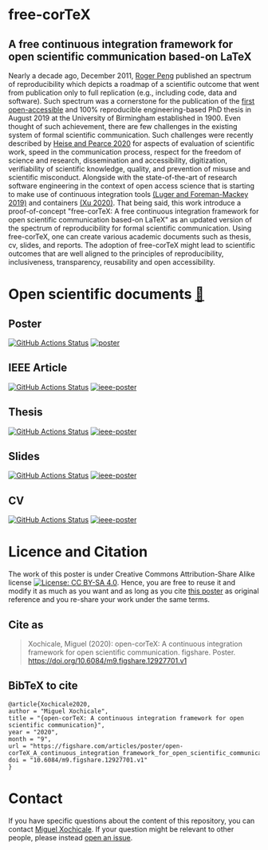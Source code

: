# free-corTeX
## A free continuous integration framework for open scientific communication based-on LaTeX 

Nearly a decade ago, December 2011, [Roger Peng](https://doi.org/10.1126/science.1213847) 
published an spectrum of reproducibility which depicts a roadmap of a scientific outcome
that went from publication only to full replication (e.g., including code, data and software).
Such spectrum was a cornerstone for the publication of 
the [first open-accessible](https://doi.org/10.5281/zenodo.3384145) 
and 100\% reproducible engineering-based PhD thesis in August 2019 
at the University of Birmingham established in 1900.
Even thought of such achievement, there are few challenges in the existing system 
of formal scientific communication.
Such challenges were recently described by [Heise and Pearce 2020](https://doi.org/10.1177/2158244020915900)
for aspects of evaluation of scientific work, 
speed in the communication process,
respect for the freedom of science and research,
dissemination and accessibility, digitization,
verifiability of scientific knowledge, quality, 
and prevention of misuse and scientific misconduct.
Alongside with the state-of-the-art of research software engineering
in the context of open access science that is starting to make use 
of continuous integration tools [(Luger and Foreman-Mackey 2019)](https://github.com/rodluger/corTeX) 
and containers [(Xu 2020)](https://github.com/xu-cheng/latex-action).
That being said, this work introduce a proof-of-concept 
"free-corTeX: A free continuous integration framework for open scientific communication based-on LaTeX" 
as an updated version of the spectrum of reproducibility for formal scientific communication.
Using free-corTeX, one can create various academic documents 
such as thesis, cv, slides, and reports. 
The adoption of free-corTeX might lead to scientific outcomes 
that are well aligned to the principles of 
reproducibility, inclusiveness, transparency,
reusability and open accessibility.

# Open scientific documents [:link:](/odocx)
## Poster
[![GitHub Actions Status](https://github.com/free-cortex/framework/workflows/Compiling-TeX-Poster/badge.svg)](https://github.com/free-cortex/framework/actions) [![poster](https://img.shields.io/badge/read-poster-blue.svg)](https://github.com/free-cortex/framework/blob/generated-pdfs/poster.pdf)
## IEEE Article
[![GitHub Actions Status](https://github.com/free-cortex/framework/workflows/Compiling-TeX-IEEE-article/badge.svg)](https://github.com/free-cortex/framework/actions) [![ieee-poster](https://img.shields.io/badge/read-ieeearticle-blue.svg)](https://github.com/free-cortex/framework/blob/generated-pdfs/ieee-article.pdf)
## Thesis
[![GitHub Actions Status](https://github.com/free-cortex/framework/workflows/Compiling-TeX-Thesis/badge.svg)](https://github.com/free-cortex/framework/actions) [![ieee-poster](https://img.shields.io/badge/read-thesis-blue.svg)](https://github.com/free-cortex/framework/blob/generated-pdfs/thesis.pdf)
## Slides
[![GitHub Actions Status](https://github.com/free-cortex/framework/workflows/Compiling-TeX-Slides/badge.svg)](https://github.com/free-cortex/framework/actions) [![ieee-poster](https://img.shields.io/badge/read-slides-blue.svg)](https://github.com/free-cortex/framework/blob/generated-pdfs/slides.pdf)
## CV
[![GitHub Actions Status](https://github.com/free-cortex/framework/workflows/Compiling-TeX-CV/badge.svg)](https://github.com/free-cortex/framework/actions) [![ieee-poster](https://img.shields.io/badge/read-cv-blue.svg)](https://github.com/free-cortex/framework/blob/generated-pdfs/cv.pdf)

# Licence and Citation 
The work of this poster is under Creative Commons Attribution-Share Alike license [![License: CC BY-SA 4.0](https://licensebuttons.net/l/by-sa/4.0/80x15.png)](https://creativecommons.org/licenses/by-sa/4.0/). Hence, you are free to reuse it and modify it as much as you want
and as long as you cite [this poster](https://github.com/mxochicale/rrts2020/issues) 
as original reference and you re-share your work under the same terms.

## Cite as 
> Xochicale, Miguel (2020): open-corTeX: A continuous integration framework for open scientific communication. figshare. Poster. https://doi.org/10.6084/m9.figshare.12927701.v1

## BibTeX to cite
```
@article{Xochicale2020,
author = "Miguel Xochicale",
title = "{open-corTeX: A continuous integration framework for open scientific communication}",
year = "2020",
month = "9",
url = "https://figshare.com/articles/poster/open-corTeX_A_continuous_integration_framework_for_open_scientific_communication/12927701",
doi = "10.6084/m9.figshare.12927701.v1"
}
```
# Contact 
If you have specific questions about the content of this repository, you can contact 
[Miguel Xochicale](mailto:perez.xochicale@gmail.com?subject="[open-cortex]"). 
If your question might be relevant to other people, please instead 
[open an issue](https://github.com/free-cortex/framework/issues).

